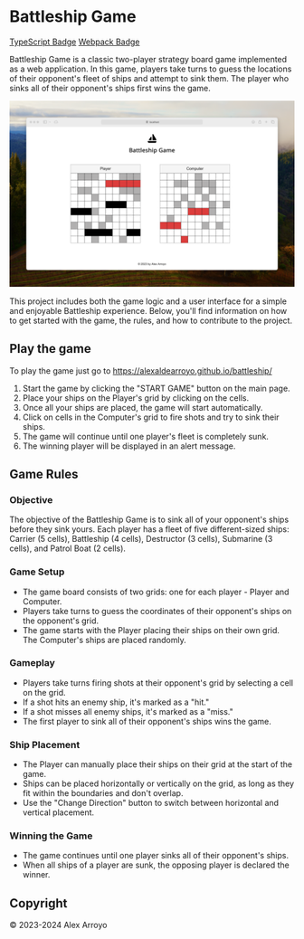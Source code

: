 # Battleship Game

[TypeScript Badge](https://img.shields.io/badge/TypeScript-green?style=flat&logo=typescript)
[Webpack Badge](https://img.shields.io/badge/Webpack-blue?style=flat&logo=webpack)

Battleship Game is a classic two-player strategy board game implemented as a web application. In this game, players take turns to guess the locations of their opponent's fleet of ships and attempt to sink them. The player who sinks all of their opponent's ships first wins the game.

![Screenshot](resources/screenshot.png)

This project includes both the game logic and a user interface for a simple and enjoyable Battleship experience. Below, you'll find information on how to get started with the game, the rules, and how to contribute to the project.


## Play the game

To play the game just go to https://alexaldearroyo.github.io/battleship/

1. Start the game by clicking the "START GAME" button on the main page.
2. Place your ships on the Player's grid by clicking on the cells.
3. Once all your ships are placed, the game will start automatically.
4. Click on cells in the Computer's grid to fire shots and try to sink their ships.
5. The game will continue until one player's fleet is completely sunk.
6. The winning player will be displayed in an alert message.

## Game Rules

### Objective

The objective of the Battleship Game is to sink all of your opponent's ships before they sink yours. Each player has a fleet of five different-sized ships: Carrier (5 cells), Battleship (4 cells), Destructor (3 cells), Submarine (3 cells), and Patrol Boat (2 cells).

### Game Setup

- The game board consists of two grids: one for each player - Player and Computer.
- Players take turns to guess the coordinates of their opponent's ships on the opponent's grid.
- The game starts with the Player placing their ships on their own grid. The Computer's ships are placed randomly.

### Gameplay

- Players take turns firing shots at their opponent's grid by selecting a cell on the grid.
- If a shot hits an enemy ship, it's marked as a "hit."
- If a shot misses all enemy ships, it's marked as a "miss."
- The first player to sink all of their opponent's ships wins the game.

### Ship Placement

- The Player can manually place their ships on their grid at the start of the game.
- Ships can be placed horizontally or vertically on the grid, as long as they fit within the boundaries and don't overlap.
- Use the "Change Direction" button to switch between horizontal and vertical placement.

### Winning the Game

- The game continues until one player sinks all of their opponent's ships.
- When all ships of a player are sunk, the opposing player is declared the winner.

## Copyright

© 2023-2024 Alex Arroyo
